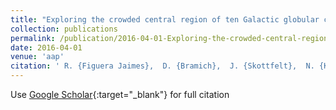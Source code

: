 ```yaml
---
title: "Exploring the crowded central region of ten Galactic globular clusters using EMCCDs. Variable star searches and new discoveries"
collection: publications
permalink: /publication/2016-04-01-Exploring-the-crowded-central-region-of-ten-Galactic-globular-clusters-using-EMCCDs-Variable-star-searches-and-new-discoveries
date: 2016-04-01
venue: 'aap'
citation: ' R. {Figuera Jaimes},  D. {Bramich},  J. {Skottfelt},  N. {Kains},  U. {J{\o}rgensen},  K. {Horne},  M. {Dominik},  K. {Alsubai},  V. {Bozza},  S. {Calchi Novati},  S. {Ciceri},  G. {D&apos;Ago},  P. {Galianni},  S. {Gu},  K. {Harps{\o}e},  T. {Haugb{\o}lle},  T. {Hinse},  M. {Hundertmark},  D. {Juncher},  H. {Korhonen},  L. {Mancini},  A. {Popovas},  M. {Rabus},  S. {Rahvar},  G. {Scarpetta},  R. {Schmidt},  C. {Snodgrass},  J. {Southworth},  D. {Starkey},  R. {Street},  J. {Surdej},  X. {Wang},  O. {Wertz}, &quot;Exploring the crowded central region of ten Galactic globular clusters using EMCCDs. Variable star searches and new discoveries.&quot; aap, 2016.'
---
```

Use [Google Scholar](https://scholar.google.com/scholar?q=Exploring+the+crowded+central+region+of+ten+Galactic+globular+clusters+using+EMCCDs.+Variable+star+searches+and+new+discoveries){:target="_blank"} for full citation